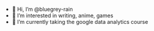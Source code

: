 - 👋 Hi, I’m @bluegrey-rain
- 👀 I’m interested in writing, anime, games
- 🌱 I’m currently taking the google data analytics course


<!---
bluegrey-rain/bluegrey-rain is a ✨ special ✨ repository because its `README.md` (this file) appears on your GitHub profile.
You can click the Preview link to take a look at your changes.
--->
